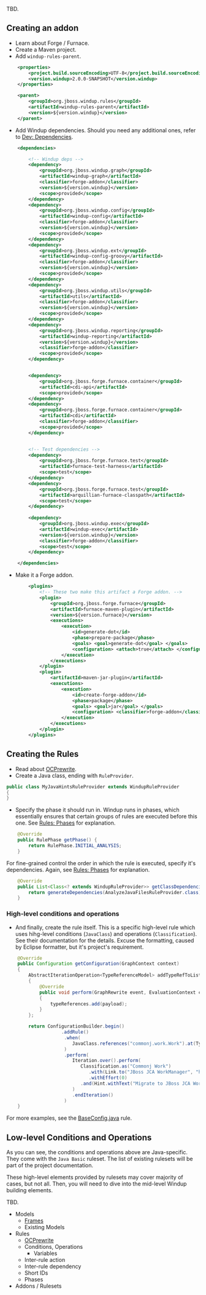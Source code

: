 TBD.

## Creating an addon
* Learn about Forge / Furnace.
* Create a Maven project.
* Add `windup-rules-parent`.
```xml
    <properties>
        <project.build.sourceEncoding>UTF-8</project.build.sourceEncoding>
        <version.windup>2.0.0-SNAPSHOT</version.windup>
    </properties>

    <parent>
        <groupId>org.jboss.windup.rules</groupId>
        <artifactId>windup-rules-parent</artifactId>
        <version>${version.windup}</version>
    </parent>
```

* Add Windup dependencies. Should you need any additional ones, refer to [Dev: Dependencies](Dev:-Dependencies).
```xml
    <dependencies>

        <!-- Windup deps -->
        <dependency>
            <groupId>org.jboss.windup.graph</groupId>
            <artifactId>windup-graph</artifactId>
            <classifier>forge-addon</classifier>
            <version>${version.windup}</version>
            <scope>provided</scope>
        </dependency>
        <dependency>
            <groupId>org.jboss.windup.config</groupId>
            <artifactId>windup-config</artifactId>
            <classifier>forge-addon</classifier>
            <version>${version.windup}</version>
            <scope>provided</scope>
        </dependency>
        <dependency>
            <groupId>org.jboss.windup.ext</groupId>
            <artifactId>windup-config-groovy</artifactId>
            <classifier>forge-addon</classifier>
            <version>${version.windup}</version>
            <scope>provided</scope>
        </dependency>
        <dependency>
            <groupId>org.jboss.windup.utils</groupId>
            <artifactId>utils</artifactId>
            <classifier>forge-addon</classifier>
            <version>${version.windup}</version>
            <scope>provided</scope>
        </dependency>
        <dependency>
            <groupId>org.jboss.windup.reporting</groupId>
            <artifactId>windup-reporting</artifactId>
            <version>${version.windup}</version>
            <classifier>forge-addon</classifier>
            <scope>provided</scope>
        </dependency>


        <dependency>
            <groupId>org.jboss.forge.furnace.container</groupId>
            <artifactId>cdi-api</artifactId>
            <scope>provided</scope>
        </dependency>
        <dependency>
            <groupId>org.jboss.forge.furnace.container</groupId>
            <artifactId>cdi</artifactId>
            <classifier>forge-addon</classifier>
            <scope>provided</scope>
        </dependency>


        <!-- Test dependencies -->
        <dependency>
            <groupId>org.jboss.forge.furnace.test</groupId>
            <artifactId>furnace-test-harness</artifactId>
            <scope>test</scope>
        </dependency>
        <dependency>
            <groupId>org.jboss.forge.furnace.test</groupId>
            <artifactId>arquillian-furnace-classpath</artifactId>
            <scope>test</scope>
        </dependency>
        
        <dependency>
            <groupId>org.jboss.windup.exec</groupId>
            <artifactId>windup-exec</artifactId>
            <version>${version.windup}</version>
            <classifier>forge-addon</classifier>
            <scope>test</scope>
        </dependency>

    </dependencies>
```

* Make it a Forge addon.
```xml
        <plugins>
            <!-- These two make this artifact a Forge addon. -->
            <plugin>
                <groupId>org.jboss.forge.furnace</groupId>
                <artifactId>furnace-maven-plugin</artifactId>
                <version>${version.furnace}</version>
                <executions>
                    <execution>
                        <id>generate-dot</id>
                        <phase>prepare-package</phase>
                        <goals> <goal>generate-dot</goal> </goals>
                        <configuration> <attach>true</attach> </configuration>
                    </execution>
                </executions>
            </plugin>
            <plugin>
                <artifactId>maven-jar-plugin</artifactId>
                <executions>
                    <execution>
                        <id>create-forge-addon</id>
                        <phase>package</phase>
                        <goals> <goal>jar</goal> </goals>
                        <configuration> <classifier>forge-addon</classifier> </configuration>
                    </execution>
                </executions>
            </plugin>
        </plugins>
```

## Creating the Rules

* Read about [OCPrewrite](http://ocpsoft.org/rewrite/).
* Create a Java class, ending with `RuleProvider`.

```java
public class MyJavaHintsRuleProvider extends WindupRuleProvider
{
}
```

* Specify the phase it should run in.
Windup runs in phases, which essentially ensures that certain groups of rules are executed before this one.
See [Rules: Phases](Rules:-Phases) for explanation.
```java
    @Override
    public RulePhase getPhase() {
        return RulePhase.INITIAL_ANALYSIS;
    }
```

For fine-grained control the order in which the rule is executed, specify it's dependencies.
Again, see [Rules: Phases](Rules:-Phases) for explanation.
```java
    @Override
    public List<Class<? extends WindupRuleProvider>> getClassDependencies() {
        return generateDependencies(AnalyzeJavaFilesRuleProvider.class);
    }
```

### High-level conditions and operations

* And finally, create the rule itself.
This is a specific high-level rule which uses hihg-level conditions (`JavaClass`) and operations (`Classification`). See their documentation for the details.
Excuse the formatting, caused by Eclipse formatter, but it's project's requirement.

```java
    @Override
    public Configuration getConfiguration(GraphContext context)
    {
        AbstractIterationOperation<TypeReferenceModel> addTypeRefToList = new AbstractIterationOperation<TypeReferenceModel>("ref")
        {
            @Override
            public void perform(GraphRewrite event, EvaluationContext context, TypeReferenceModel payload)
            {
                typeReferences.add(payload);
            }
        };

        return ConfigurationBuilder.begin()
                    .addRule()
                     .when(
                        JavaClass.references("commonj.work.Work").at(TypeReferenceLocation.EXTENDS_TYPE)
                     )
                     .perform(
                        Iteration.over().perform(   
                           Classification.as("Commonj Work")
                              .with(Link.to("JBoss JCA WorkManager", "https://access.redhat.com/documentation/en-US/Red_Hat_JBoss_Operations_Network/3.1/html/Dev_Complete_Resource_Reference/JBossAS7-JBossAS7_Standalone_Server-JCA-Workmanager.html"))
                              .withEffort(0)
                           .and(Hint.withText("Migrate to JBoss JCA WorkManager").withEffort(8))
                        )
                        .endIteration()
                     )
    }
```

For more examples, see the [BaseConfig.java](https://github.com/windup/windup/blob/master/rules/app/java-ee/src/main/java/org/jboss/windup/rules/apps/legacy/java/BaseConfig.java#L53) rule.


## Low-level Conditions and Operations

As you can see, the conditions and operations above are Java-specific. They come with the `Java Basic` ruleset. The list of existing rulesets will be part of the project documentation.

These high-level elements provided by rulesets may cover majority of cases, but not all. Then, you will need to dive into the mid-level Windup building elements.

TBD.

* Models
    * [Frames](https://github.com/tinkerpop/frames/wiki)
    * Existing Models
* Rules
    * [OCPrewrite](http://ocpsoft.org/rewrite/)
    * Conditions, Operations
        * Variables
    * Inter-rule action
    * Inter-rule dependency
    * Short IDs
    * Phases
* Addons / Rulesets
